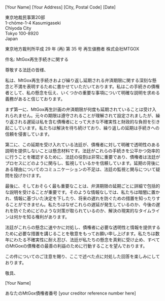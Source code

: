 [Your Name]
[Your Address]
[City, Postal Code]
[Date]

東京地裁民事第20部  
1-chōme-1-4 Kasumigaseki  
Chiyoda City  
Tokyo 100-8920  
Japan  

東京地方裁判所平成 29 年 (再) 第 35 号
再生値務者 株式会社MTGOX

件名: MtGox再生手続きに関する

尊敬する法廷の皆様、

私は、MtGox再生手続きおよび繰り返し延期される弁済期限に関する深刻な懸念と不満を表明するために書かせていただいております。私はこの手続きの債権者として、私の懸念を伝え、いくつかの重要な事項について明確な説明を求める義務があると信じております。

まず第一に、MtGox再生計画の弁済期限が何度も延期されていることは受け入れられません。元々の期限は遵守されることが理解されて設定されましたが、繰り返される遅延は私を含む債権者にとって大きな不確実性と財政的な負担を引き起こしています。私たちは解決を待ち続けており、繰り返しの延期は手続きへの信頼を侵害しています。

第二に、この延期を受け入れている法廷が、債権者に対して明確で透明性のある説明を提供しないことは懸念材料です。法廷がこれらの手続きを公平かつ効率的に行うことを確認するために、法廷の役割は非常に重要であり、債権者は法廷がプロセスにどのように関与し、監視しているかを信頼しています。延期の背後にある理由についてのコミュニケーションの不足は、法廷の監視と関与について疑問を投げかけます。

最後に、そしておそらく最も重要なことは、弁済期限の延期ごとに詳細で包括的な説明を受けることが重要です。そのような情報なしでは、私たちは暗闇に置かれ、情報に基づいた決定を下したり、将来の遅れを防ぐための措置を知ったりすることができません。私たちはなぜこれらの遅延が発生しているのか、今後の遅れを防ぐためにどのような対策が取られているのか、解決の現実的なタイムラインは何かを知る権利があります。

法廷がこれらの懸念に速やかに対処し、債権者に必要な透明性と情報を提供するために必要な措置を講じることを敬意をもってお願い申し上げます。私たちは数年にわたる不確実性に耐え忍び、法廷が私たちの懸念を真剣に受け止め、すべてのMtGoxの債権者の最善の利益のために行動することを望んでおります。

この件についてのご注意を賜り、ここで述べた点に対処した回答を楽しみにしております。

敬具、

[Your Name]

あなたのMtGox債権者番号 [your creditor reference number here]

